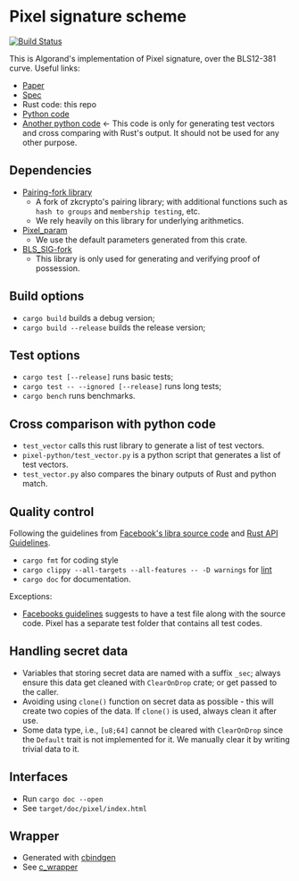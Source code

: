<!--
CREDIT: http://patorjk.com/software/taag
.______    __  ___   ___  _______  __
|   _  \  |  | \  \ /  / |   ____||  |
|  |_)  | |  |  \  V  /  |  |__   |  |
|   ___/  |  |   >   <   |   __|  |  |
|  |      |  |  /  .  \  |  |____ |  `----.
| _|      |__| /__/ \__\ |_______||_______|
-->


# Pixel signature scheme

[![Build Status](https://travis-ci.com/algorand/pixel.svg?token=cs332z4omsgc9ykLW8pu&branch=master)](https://travis-ci.com/algorand/pixel)

This is Algorand's implementation of Pixel signature, over the BLS12-381 curve.
Useful links:

* [Paper](https://eprint.iacr.org/2019/514)
* [Spec](https://github.com/algorand/pixel/blob/master/spec.md)
* Rust code: this repo
* [Python code](https://github.com/hoeteck/pixel/)
* [Another python code](https://github.com/algorand/pixel/tree/master/pixel-python) <- This code is only for generating test
vectors and cross comparing with Rust's output. It should not be used for any
other purpose.

## Dependencies
* [Pairing-fork library](https://github.com/algorand/pairing-fork)
  * A fork of zkcrypto's pairing library; with additional functions such as `hash to groups`
  and `membership testing`, etc.
  * We rely heavily on this library for underlying arithmetics.
* [Pixel_param](https://github.com/algorand/pixel_param)
  * We use the default parameters generated from this crate.
* [BLS_SIG-fork](https://github.com/algorand/bls_sigs_ref-fork)
  * This library is only used for generating and verifying proof of possession.

## Build options

* `cargo build` builds a debug version;
* `cargo build --release` builds the release version;

## Test options
* `cargo test [--release]` runs basic tests;
* `cargo test -- --ignored [--release]` runs long tests;
* `cargo bench` runs benchmarks.

## Cross comparison with python code
* `test_vector` calls this rust library to generate a list of test vectors.
* `pixel-python/test_vector.py` is a python script that generates a list of test vectors.
* `test_vector.py` also compares the binary outputs of Rust and python match.

## Quality control
Following the guidelines from [Facebook's libra source code](https://developers.libra.org/docs/community/coding-guidelines) and
[Rust API Guidelines](https://rust-lang-nursery.github.io/api-guidelines/about.html).
* `cargo fmt` for coding style
* `cargo clippy --all-targets --all-features -- -D warnings` for [lint](https://github.com/rust-lang/rust-clippy/blob/master/README.md)
* `cargo doc` for documentation.

Exceptions:
* [Facebooks guidelines](https://developers.libra.org/docs/community/coding-guidelines)
suggests to have a test file along with the source code.
Pixel has a separate test folder that contains all test codes.

## Handling secret data
* Variables that storing secret data are named with a suffix `_sec`; always ensure this data get cleaned with `ClearOnDrop` crate;
or get passed to the caller.
* Avoiding using `clone()` function on secret data as possible - this will create two copies of the data. If `clone()`
is used, always clean it after use.
* Some data type, i.e., `[u8;64]` cannot be cleared with `ClearOnDrop` since the `Default` trait is
not implemented for it. We manually clear it by writing trivial data to it.

## Interfaces
* Run `cargo doc --open`
* See `target/doc/pixel/index.html`

## Wrapper
* Generated with [cbindgen](https://rust-lang.github.io/rust-bindgen/)
* See [c_wrapper](https://github.com/algorand/pixel/tree/master/c_wrapper)
